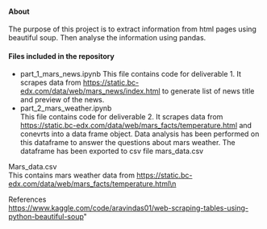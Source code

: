 #### About
The purpose of this project is to extract information from html pages using beautiful soup. 
Then analyse the information using pandas.  

#### Files included in the repository  

- part_1_mars_news.ipynb 
This file contains code for deliverable 1. It scrapes data from https://static.bc-edx.com/data/web/mars_news/index.html to generate list of news title and preview of the news.  
- part_2_mars_weather.ipynb  
This file contains code for deliverable 2. It scrapes data from https://static.bc-edx.com/data/web/mars_facts/temperature.html and conevrts into a data frame object. Data analysis has been performed on this dataframe to answer the questions about mars weather. The dataframe has been exported to csv file mars_data.csv  

Mars_data.csv  
This contains mars weather data from https://static.bc-edx.com/data/web/mars_facts/temperature.html\n  

References  
https://www.kaggle.com/code/aravindas01/web-scraping-tables-using-python-beautiful-soup"  
